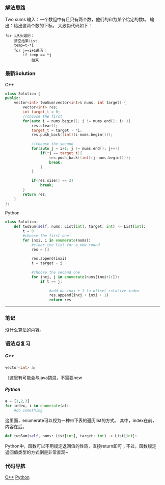 
### 解法思路
Two sums
输入：一个数组中有且只有两个数，他们的和为某个给定的数t。
输出：给出这两个数的下标。
大致伪代码如下：
```
for i从头遍历：
    清空结果List
    temp=t-*i
    for j==i+1遍历：
        if temp == *j
            结束
```

### 最新Solution

C++
```C++
class Solution {
public:
    vector<int> twoSum(vector<int>& nums, int target) {
        vector<int> res;
        int target_t = 0;
        //choose the first
        for(auto i = nums.begin(); i != nums.end(); i++){
            res.clear();
            target_t = target - *i;
            res.push_back((int)(i-nums.begin()));
            
            //choose the second
            for(auto j = i+1; j != nums.end(); j++){
                if(*j == target_t){
                    res.push_back((int)(j-nums.begin()));
                    break;
                }
            }
            
            if(res.size() == 2)
                break;
        }
        return res;
    }
};
```
Python
```python
class Solution:
    def twoSum(self, nums: List[int], target: int) -> List[int]:
        t = 0
        #choose the first one
        for inxi, i in enumerate(nums):
            #clear the list for a new round
            res = []
            
            res.append(inxi)
            t = target - i
            
            #choose the second one 
            for inxj, j in enumerate(nums[inxi+1:]):
                if t == j:
                    
                    #add on inxi + 1 to offset relative index
                    res.append(inxj + inxi + 1)
                    return res
```
* * *
### 笔记
没什么算法的内容。

### 语法点复习
##### C++
```C++
vector<int> a;
```
（这里有可能会与java搞混，不需要new
##### Python
```Python
a = [1,2,3]
for index, i in enumerate(a):
    #do something
```
这里面，enumerate可以视为一种带下表的遍历list的方式。
其中，index在前，内容在后。
```Python
def twoSum(self, nums: List[int], target: int) -> List[int]:
```
Python中，函数可以不用规定返回值的性质，直接return即可；不过，函数规定返回值类型的方式倒是非常直观~
### 代码导航
[C++](https://github.com/Xingkai98/Leetcode-Notes/blob/master/codes-src/1_cpp.md)
[Python](https://github.com/Xingkai98/Leetcode-Notes/blob/master/codes-src/1_py.md)
